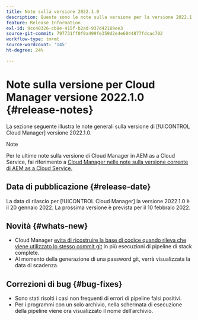 ```yaml
---
title: Note sulla versione 2022.1.0
description: Queste sono le note sulla versione per la versione 2022.1.0 di Cloud Manager.
feature: Release Information
exl-id: 9cc40326-cb8e-415f-b2ad-937d42189ee3
source-git-commit: 797731ff0f9a499fe359d2e4e6044877fdcac702
workflow-type: tm+mt
source-wordcount: '145'
ht-degree: 24%

---
```


# Note sulla versione per Cloud Manager versione 2022.1.0 {#release-notes}

La sezione seguente illustra le note generali sulla versione di [!UICONTROL Cloud Manager] versione 2022.1.0.

>[!NOTE]
>
>Per le ultime note sulla versione di Cloud Manager in AEM as a Cloud Service, fai riferimento a [Cloud Manager nelle note sulla versione corrente di AEM as a Cloud Service.](https://experienceleague.adobe.com/docs/experience-manager-cloud-service/content/implementing/using-cloud-manager/release-notes-cloud-manager/release-notes-cm-current.html)

## Data di pubblicazione {#release-date}

La data di rilascio per [!UICONTROL Cloud Manager] la versione 2022.1.0 è il 20 gennaio 2022. La prossima versione è prevista per il 10 febbraio 2022.

## Novità {#whats-new}

* Cloud Manager [evita di ricostruire la base di codice quando rileva che viene utilizzato lo stesso commit git](/help/using/setting-up-project.md#build-artifact-reuse) in più esecuzioni di pipeline di stack complete.
* Al momento della generazione di una password git, verrà visualizzata la data di scadenza.

## Correzioni di bug {#bug-fixes}

* Sono stati risolti i casi non frequenti di errori di pipeline falsi positivi.
* Per i programmi con un solo archivio, nella schermata di esecuzione della pipeline viene ora visualizzato il nome dell’archivio.
